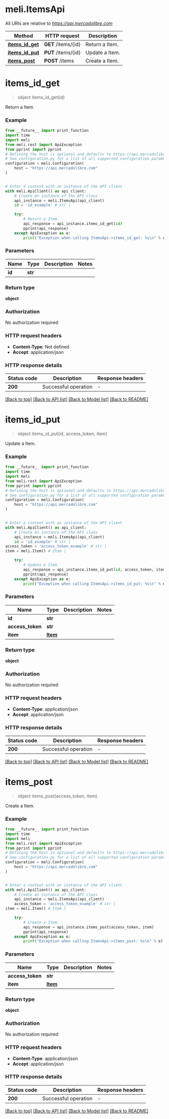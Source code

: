 # meli.ItemsApi

All URIs are relative to *https://api.mercadolibre.com*

Method | HTTP request | Description
------------- | ------------- | -------------
[**items_id_get**](ItemsApi.md#items_id_get) | **GET** /items/{id} | Return a Item.
[**items_id_put**](ItemsApi.md#items_id_put) | **PUT** /items/{id} | Update a Item.
[**items_post**](ItemsApi.md#items_post) | **POST** /items | Create a Item.


# **items_id_get**
> object items_id_get(id)

Return a Item.

### Example

```python
from __future__ import print_function
import time
import meli
from meli.rest import ApiException
from pprint import pprint
# Defining the host is optional and defaults to https://api.mercadolibre.com
# See configuration.py for a list of all supported configuration parameters.
configuration = meli.Configuration(
    host = "https://api.mercadolibre.com"
)


# Enter a context with an instance of the API client
with meli.ApiClient() as api_client:
    # Create an instance of the API class
    api_instance = meli.ItemsApi(api_client)
    id = 'id_example' # str | 

    try:
        # Return a Item.
        api_response = api_instance.items_id_get(id)
        pprint(api_response)
    except ApiException as e:
        print("Exception when calling ItemsApi->items_id_get: %s\n" % e)
```

### Parameters

Name | Type | Description  | Notes
------------- | ------------- | ------------- | -------------
 **id** | **str**|  | 

### Return type

**object**

### Authorization

No authorization required

### HTTP request headers

 - **Content-Type**: Not defined
 - **Accept**: application/json

### HTTP response details
| Status code | Description | Response headers |
|-------------|-------------|------------------|
**200** | Successful operation |  -  |

[[Back to top]](#) [[Back to API list]](../README.md#documentation-for-api-endpoints) [[Back to Model list]](../README.md#documentation-for-models) [[Back to README]](../README.md)

# **items_id_put**
> object items_id_put(id, access_token, item)

Update a Item.

### Example

```python
from __future__ import print_function
import time
import meli
from meli.rest import ApiException
from pprint import pprint
# Defining the host is optional and defaults to https://api.mercadolibre.com
# See configuration.py for a list of all supported configuration parameters.
configuration = meli.Configuration(
    host = "https://api.mercadolibre.com"
)


# Enter a context with an instance of the API client
with meli.ApiClient() as api_client:
    # Create an instance of the API class
    api_instance = meli.ItemsApi(api_client)
    id = 'id_example' # str | 
access_token = 'access_token_example' # str | 
item = meli.Item() # Item | 

    try:
        # Update a Item.
        api_response = api_instance.items_id_put(id, access_token, item)
        pprint(api_response)
    except ApiException as e:
        print("Exception when calling ItemsApi->items_id_put: %s\n" % e)
```

### Parameters

Name | Type | Description  | Notes
------------- | ------------- | ------------- | -------------
 **id** | **str**|  | 
 **access_token** | **str**|  | 
 **item** | [**Item**](Item.md)|  | 

### Return type

**object**

### Authorization

No authorization required

### HTTP request headers

 - **Content-Type**: application/json
 - **Accept**: application/json

### HTTP response details
| Status code | Description | Response headers |
|-------------|-------------|------------------|
**200** | Successful operation |  -  |

[[Back to top]](#) [[Back to API list]](../README.md#documentation-for-api-endpoints) [[Back to Model list]](../README.md#documentation-for-models) [[Back to README]](../README.md)

# **items_post**
> object items_post(access_token, item)

Create a Item.

### Example

```python
from __future__ import print_function
import time
import meli
from meli.rest import ApiException
from pprint import pprint
# Defining the host is optional and defaults to https://api.mercadolibre.com
# See configuration.py for a list of all supported configuration parameters.
configuration = meli.Configuration(
    host = "https://api.mercadolibre.com"
)


# Enter a context with an instance of the API client
with meli.ApiClient() as api_client:
    # Create an instance of the API class
    api_instance = meli.ItemsApi(api_client)
    access_token = 'access_token_example' # str | 
item = meli.Item() # Item | 

    try:
        # Create a Item.
        api_response = api_instance.items_post(access_token, item)
        pprint(api_response)
    except ApiException as e:
        print("Exception when calling ItemsApi->items_post: %s\n" % e)
```

### Parameters

Name | Type | Description  | Notes
------------- | ------------- | ------------- | -------------
 **access_token** | **str**|  | 
 **item** | [**Item**](Item.md)|  | 

### Return type

**object**

### Authorization

No authorization required

### HTTP request headers

 - **Content-Type**: application/json
 - **Accept**: application/json

### HTTP response details
| Status code | Description | Response headers |
|-------------|-------------|------------------|
**200** | Successful operation |  -  |

[[Back to top]](#) [[Back to API list]](../README.md#documentation-for-api-endpoints) [[Back to Model list]](../README.md#documentation-for-models) [[Back to README]](../README.md)

